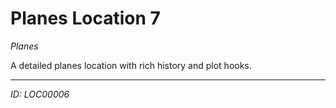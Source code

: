 # Planes Location 7

*Planes*

A detailed planes location with rich history and plot hooks.

---
*ID: LOC00006*